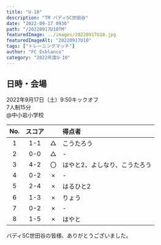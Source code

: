 ```yaml
---
title: "U-10"
description: "TM バディSC世田谷"
date: "2022-09-17 0930"
path: "/20220917U10TM"
featuredImage: ../images/20220917U10.jpg
featuredImageAlt: "20220917U10"
tags: ["トレーニングマッチ"]
author: "FC Esblanco"
category: "2022年度U-10"
---
```


## 日時・会場

2022年9月17日（土）9:50キックオフ<br>
7人制15分<br>
@中小岩小学校

| No.| スコア |   | 得点者  |
|:--:|:------:|:-:|:--------|
| 1  | 1-1 | △ |こうたろう|
| 2  | 0-0 | △ |-|
| 3  | 4-2 | 〇 |はやと2、よしなり、こうたろう|
| 4  | 0-2 | × |-|
| 5  | 2-4 | × |はるひと2|
| 6  | 1-3 | × |りょう|
| 7  | 0-2 | × |-|
| 8  | 1-5 | × |はやと|

バディSC世田谷の皆様、ありがとうございました。